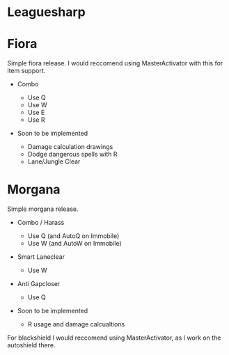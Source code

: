 Leaguesharp
===========


Fiora
===========

Simple fiora release. I would reccomend using MasterActivator with this for item support.

* Combo
  *  Use Q
  *  Use W
  *  Use E
  *  Use R
  
* Soon to be implemented
  *  Damage calculation drawings
  *  Dodge dangerous spells with R
  *  Lane/Jungle Clear
  
Morgana
===========

Simple morgana release.

* Combo / Harass
  *  Use Q (and AutoQ on Immobile)
  *  Use W (and AutoW on Immobile)
  
* Smart Laneclear
  * Use W
  
* Anti Gapcloser
  *  Use Q

* Soon to be implemented
  * R usage and damage calcualtions

For blackshield I would reccomend using MasterActivator, as I work on the autoshield there.
